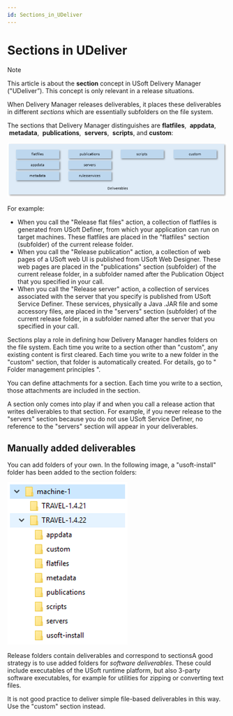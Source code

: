 ```yaml
---
id: Sections_in_UDeliver
---
```


# Sections in UDeliver

> [!NOTE]
> This article is about the **section** concept in USoft Delivery Manager ("UDeliver”).
> This concept is only relevant in a release situations.

When Delivery Manager releases deliverables, it places these deliverables in different *sections* which are essentially subfolders on the file system.

The sections that Delivery Manager distinguishes are **flatfiles**,  **appdata**,  **metadata**,  **publications**,  **servers**,  **scripts**, and **custom**:

![](./assets/b5eba338-2b6b-4c07-b5b6-7b7c17b2132b.png)

For example:

- When you call the "Release flat files" action, a collection of flatfiles is generated from USoft Definer, from which your application can run on target machines. These flatfiles are placed in the "flatfiles" section (subfolder) of the current release folder.
- When you call the "Release publication" action, a collection of web pages of a USoft web UI is published from USoft Web Designer. These web pages are placed in the "publications" section (subfolder) of the current release folder, in a subfolder named after the Publication Object that you specified in your call.
- When you call the "Release server" action, a collection of services associated with the server that you specify is published from USoft Service Definer. These services, physically a Java .JAR file and some accessory files, are placed in the "servers" section (subfolder) of the current release folder, in a subfolder named after the server that you specified in your call.

Sections play a role in defining how Delivery Manager handles folders on the file system. Each time you write to a section other than "custom", any existing content is first cleared. Each time you write to a new folder in the "custom" section, that folder is automatically created. For details, go to " Folder management principles ".

You can define attachments for a section. Each time you write to a section, those attachments are included in the section.

A section only comes into play if and when you call a release action that writes deliverables to that section. For example, if you never release to the "servers" section because you do not use USoft Service Definer, no reference to the "servers" section will appear in your deliverables.

## Manually added deliverables

You can add folders of your own. In the following image, a "usoft-install" folder has been added to the section folders:

![](./assets/be50335c-4b64-4e20-9275-0efb89f5c975.png)

Release folders contain deliverables and correspond to sectionsA good strategy is to use added folders for *software deliverables*. These could include executables of the USoft runtime platform, but also 3-party software executables, for example for utilities for zipping or converting text files.

It is not good practice to deliver simple file-based deliverables in this way. Use the "custom" section instead.